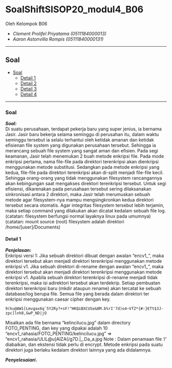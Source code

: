 # SoalShiftSISOP20_modul4_B06
Oleh Kelompok B06
* _Clement Prolifel Priyatama (0511184000013)_
* _Aaron Astonvilla Rompis (05111840000131)_

----------------------------------------------------------------
## Soal
* [Soal](#Soal)
  * [Detail 1](#Detail-1)
  * [Detail 2](#Detail-2)
  * [Detail 3](#Detail-3)
  * [Detail 4](#Detail-4)

----------------------------------------------------------------

### Soal
   _**Soal:**_\
   Di suatu perusahaan, terdapat pekerja baru yang super jenius, ia bernama Jasir. Jasir baru bekerja selama seminggu di perusahan itu, dalam waktu seminggu tersebut ia selalu terhantui oleh ketidak amanan dan ketidak efisienan file system yang digunakan perusahaan tersebut. Sehingga ia merancang sebuah file system yang sangat aman dan efisien. Pada segi keamanan, Jasir telah menemukan 2 buah metode enkripsi file. Pada mode enkripsi pertama, nama file-file pada direktori terenkripsi akan dienkripsi menggunakan metode substitusi. Sedangkan pada metode enkripsi yang kedua, file-file pada direktori terenkripsi akan di-split menjadi file-file kecil. Sehingga orang-orang yang tidak menggunakan filesystem rancangannya akan kebingungan saat mengakses direktori terenkripsi tersebut. Untuk segi efisiensi, dikarenakan pada perusahaan tersebut sering dilaksanakan sinkronisasi antara 2 direktori, maka Jasir telah merumuskan sebuah metode agar filesystem-nya mampu mengsingkronkan kedua direktori tersebut secara otomatis. Agar integritas filesystem tersebut lebih terjamin, maka setiap command yang dilakukan akan dicatat kedalam sebuah file log.
(catatan: filesystem berfungsi normal layaknya linux pada umumnya)
(catatan: mount source (root) filesystem adalah direktori /home/[user]/Documents)

#### Detail 1
_**Penjelasan:**_\
Enkripsi versi 1:
Jika sebuah direktori dibuat dengan awalan “encv1_”, maka direktori tersebut akan menjadi direktori terenkripsi menggunakan metode enkripsi v1.
Jika sebuah direktori di-rename dengan awalan “encv1_”, maka direktori tersebut akan menjadi direktori terenkripsi menggunakan metode enkripsi v1.
Apabila sebuah direktori terenkripsi di-rename menjadi tidak terenkripsi, maka isi adirektori tersebut akan terdekrip.
Setiap pembuatan direktori terenkripsi baru (mkdir ataupun rename) akan tercatat ke sebuah database/log berupa file.
Semua file yang berada dalam direktori ter enkripsi menggunakan caesar cipher dengan key.

```
9(ku@AW1[Lmvgax6q`5Y2Ry?+sF!^HKQiBXCUSe&0M.b%rI'7d)o4~VfZ*{#:}ETt$3J-zpc]lnh8,GwP_ND|jO
```

Misalkan ada file bernama “kelincilucu.jpg” dalam directory FOTO_PENTING, dan key yang dipakai adalah 10
“encv1_rahasia/FOTO_PENTING/kelincilucu.jpg” => “encv1_rahasia/ULlL@u]AlZA(/g7D.|_.Da_a.jpg
Note : Dalam penamaan file ‘/’ diabaikan, dan ekstensi tidak perlu di encrypt.
Metode enkripsi pada suatu direktori juga berlaku kedalam direktori lainnya yang ada didalamnya.

_**Penyelesaian**_\
